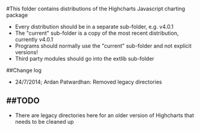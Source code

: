 #This folder contains distributions of the Highcharts Javascript charting package


* Every distribution should be in a separate sub-folder, e.g. v4.0.1
* The "current" sub-folder is a copy of the most recent distribution, currently v4.0.1
* Programs should normally use the "current" sub-folder and not explicit versions!
* Third party modules should go into the extlib sub-folder

##Change log
* 24/7/2014; Ardan Patwardhan: Removed legacy directories

##TODO
----
* There are legacy directories here for an older version of Highcharts that needs to be cleaned up